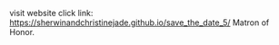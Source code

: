 visit website click link: https://sherwinandchristinejade.github.io/save_the_date_5/
Matron of Honor.
